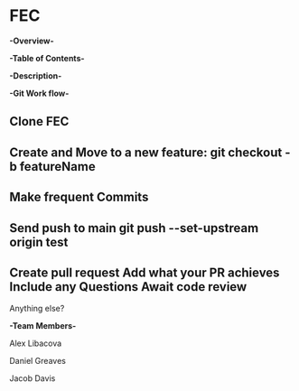 # FEC

**-Overview-**

**-Table of Contents-**

**-Description-**

**-Git Work flow-**

Clone FEC
 -
Create and Move to a new feature:
  git checkout -b featureName
 -
Make frequent Commits
 -
Send push to main
  git push --set-upstream origin test
 -
Create pull request
  Add what your PR achieves
  Include any Questions
  Await code review
 -
Anything else?

**-Team Members-**

  Alex Libacova

  Daniel Greaves

  Jacob Davis